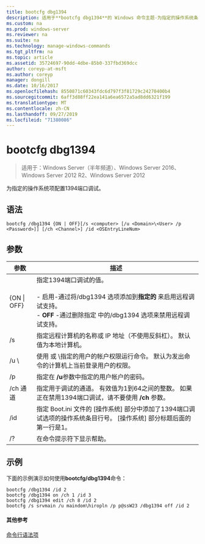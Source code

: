 ```yaml
---
title: bootcfg dbg1394
description: 适用于**bootcfg dbg1394**的 Windows 命令主题-为指定的操作系统条目配置1394端口调试
ms.custom: na
ms.prod: windows-server
ms.reviewer: na
ms.suite: na
ms.technology: manage-windows-commands
ms.tgt_pltfrm: na
ms.topic: article
ms.assetid: 35724697-90dd-4dbe-85b0-337fbd369dcc
author: coreyp-at-msft
ms.author: coreyp
manager: dongill
ms.date: 10/16/2017
ms.openlocfilehash: 8550871c60343fdc6d797f3f81729c24270400b4
ms.sourcegitcommit: 6aff3d88ff22ea141a6ea6572a5ad8dd6321f199
ms.translationtype: MT
ms.contentlocale: zh-CN
ms.lasthandoff: 09/27/2019
ms.locfileid: "71380086"
---
```

# <a name="bootcfg-dbg1394"></a>bootcfg dbg1394

>适用于：Windows Server（半年频道）、Windows Server 2016、Windows Server 2012 R2、Windows Server 2012

为指定的操作系统项配置1394端口调试。

## <a name="syntax"></a>语法
```
bootcfg /dbg1394 {ON | OFF}[/s <computer> [/u <Domain>\<User> /p <Password>]] [/ch <Channel>] /id <OSEntryLineNum>
```
## <a name="parameters"></a>参数

|      参数       |                                                                                                                                           描述                                                                                                                                            |
|----------------------|--------------------------------------------------------------------------------------------------------------------------------------------------------------------------------------------------------------------------------------------------------------------------------------------------|
|   {ON &#124; OFF}    | 指定1394端口调试的值。<br /><br />-   启用-通过将/dbg1394 选项添加到**指定的 <OSEntryLineNum>** 来启用远程调试支持。<br />-   **OFF** -通过删除指定 <OSEntryLineNum>中的/dbg1394 选项来禁用远程调试支持。 |
|    /s <computer>     |                                                                                        指定远程计算机的名称或 IP 地址（不使用反斜杠）。 默认值为本地计算机。                                                                                        |
| /u <Domain>\\<User>  |                                               使用 <User> 或 <Domain>\\<User>指定的用户的帐户权限运行命令。 默认为发出命令的计算机上当前登录用户的权限。                                               |
|    /p <Password>     |                                                                                                      指定在 **/u**参数中指定的用户帐户的密码。                                                                                                       |
|     /ch 通道      |                                                           指定用于调试的通道。 有效值为1到64之间的整数。 如果正在禁用1394端口调试，请不要使用 **/ch** <Channel> 参数。                                                           |
| /id <OSEntryLineNum> |                                  指定 Boot.ini 文件的 [操作系统] 部分中添加了1394端口调试选项的操作系统条目行号。 [操作系统] 部分标题后面的第一行是1。                                  |
|          /?          |                                                                                                                               在命令提示符下显示帮助。                                                                                                                               |

## <a name="BKMK_examples"></a>示例
下面的示例演示如何使用**bootcfg/dbg1394**命令：
```
bootcfg /dbg1394 /id 2 
bootcfg /dbg1394 on /ch 1 /id 3 
bootcfg /dbg1394 edit /ch 8 /id 2 
bootcfg /s srvmain /u maindom\hiropln /p p@ssW23 /dbg1394 off /id 2
```
#### <a name="additional-references"></a>其他参考
[命令行语法项](command-line-syntax-key.md)
